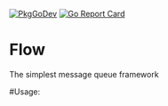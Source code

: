 [![PkgGoDev](https://pkg.go.dev/badge/github.com/korableg/flow)](https://pkg.go.dev/github.com/korableg/flow) [![Go Report Card](https://goreportcard.com/badge/github.com/korableg/flow)](https://goreportcard.com/report/github.com/korableg/flow)

# Flow
The simplest message queue framework

#Usage:


